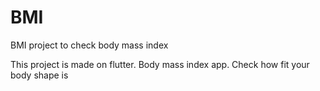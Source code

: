 # BMI

BMI project to check body mass index

This project is made on flutter. Body mass index app. Check how fit your body shape is
